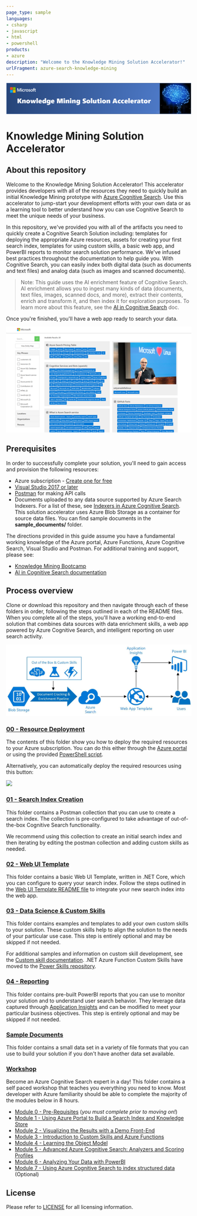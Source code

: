 ```yaml
---
page_type: sample
languages:
- csharp
- javascript
- html
- powershell
products:
- azure
description: "Welcome to the Knowledge Mining Solution Accelerator!"
urlFragment: azure-search-knowledge-mining
---
```


![Knowledge Mining Solution Accelerator](images/kmheader.png)

# Knowledge Mining Solution Accelerator

## About this repository

Welcome to the Knowledge Mining Solution Accelerator! This accelerator provides developers with all of the resources they need to quickly build an initial Knowledge Mining prototype with [Azure Cognitive Search](https://docs.microsoft.com/azure/search/cognitive-search-concept-intro). Use this accelerator to jump-start your development efforts with your own data or as a learning tool to better understand how you can use Cognitive Search to meet the unique needs of your business.

In this repository, we've provided you with all of the artifacts you need to quickly create a Cognitive Search Solution including: templates for deploying the appropriate Azure resources, assets for creating your first search index, templates for using custom skills, a basic web app, and PowerBI reports to monitor search solution performance. We've infused best practices throughout the documentation to help guide you. With Cognitive Search, you can easily index both digital data (such as documents and text files) and analog data (such as images and scanned documents).

> Note: This guide uses the AI enrichment feature of Cognitive Search. AI enrichment allows you to ingest many kinds of data (documents, text files, images, scanned docs, and more), extract their contents, enrich and transform it, and then index it for exploration purposes. To learn more about this feature, see the [AI in Cognitive Search](https://docs.microsoft.com/azure/search/cognitive-search-concept-intro) doc.

Once you're finished, you'll have a web app ready to search your data.

![A web app showing several resources and their lists of searchable tags](images/ui.PNG)

## Prerequisites

In order to successfully complete your solution, you'll need to gain access and provision the following resources:

* Azure subscription - [Create one for free](https://azure.microsoft.com/free/)
* [Visual Studio 2017 or later](https://visualstudio.microsoft.com/downloads/)
* [Postman](https://www.getpostman.com/) for making API calls
* Documents uploaded to any data source supported by Azure Search Indexers. For a list of these, see [Indexers in Azure Cognitive Search](https://docs.microsoft.com/azure/search/search-indexer-overview). This solution accelerator uses Azure Blob Storage as a container for source data files. You can find sample documents in the **sample_documents/** folder.

The directions provided in this guide assume you have a fundamental working knowledge of the Azure portal, Azure Functions, Azure Cognitive Search, Visual Studio and Postman. For additional training and support, please see:

* [Knowledge Mining Bootcamp](https://github.com/Azure/LearnAI-KnowledgeMiningBootcamp)
* [AI in Cognitive Search documentation](https://docs.microsoft.com/azure/search/cognitive-search-resources-documentation)

## Process overview

Clone or download this repository and then navigate through each of these folders in order, following the steps outlined in each of the README files. When you complete all of the steps, you'll have a working end-to-end solution that combines data sources with data enrichment skills, a web app powered by Azure Cognitive Search, and intelligent reporting on user search activity.

![the cognitive indexing pipelines used for processing unstructured data in Azure Search](images/architecture.jpg)

### [00 - Resource Deployment](https://github.com/Azure-Samples/azure-search-knowledge-mining/blob/master/00%20-%20Resource%20Deployment)

The contents of this folder show you how to deploy the required resources to your Azure subscription. You can do this either through the [Azure portal](https://portal.azure.com) or using the provided [PowerShell script](https://github.com/Azure-Samples/azure-search-knowledge-mining/00%20-%20Resource%20Deployment/deploy.ps1).

Alternatively, you can automatically deploy the required resources using this button:

<a href="https://portal.azure.com/#create/Microsoft.Template/uri/https%3A%2F%2Fraw.githubusercontent.com%2FAzure-Samples%2Fazure-search-knowledge-mining%2Fmaster%2Fazuredeploy.json" target="_blank">
    <img src="http://azuredeploy.net/deploybutton.png"/>
</a>

### [01 - Search Index Creation](https://github.com/Azure-Samples/azure-search-knowledge-mining/blob/master/01%20-%20Search%20Index%20Creation)

This folder contains a Postman collection that you can use to create a search index. The collection is pre-configured to take advantage of out-of-the-box Cognitive Search functionality.

We recommend using this collection to create an initial search index and then iterating by editing the postman collection and adding custom skills as needed.

### [02 - Web UI Template](https://github.com/Azure-Samples/azure-search-knowledge-mining/blob/master/02%20-%20Web%20UI%20Template)

This folder contains a basic Web UI Template, written in .NET Core, which you can configure to query your search index. Follow the steps outlined in the [Web UI Template README file](https://github.com/Azure-Samples/azure-search-knowledge-mining/02%20-%20Web%20UI%20Template/README.md) to integrate your new search index into the web app.

### [03 - Data Science & Custom Skills](https://github.com/Azure-Samples/azure-search-knowledge-mining/blob/master/03%20-%20Data%20Science%20and%20Custom%20Skills)

This folder contains examples and templates to add your own custom skills to your solution. These custom skills help to align the solution to the needs of your particular use case. This step is entirely optional and may be skipped if not needed.

For additional samples and information on custom skill development, see the [Custom skill documentation](https://docs.microsoft.com/azure/search/cognitive-search-custom-skill-interface). .NET Azure Function Custom Skills have moved to the [Power Skills repository](https://github.com/Azure-Samples/azure-search-power-skills).

### [04 - Reporting](https://github.com/Azure-Samples/azure-search-knowledge-mining/blob/master/04%20-%20Reporting)

This folder contains pre-built PowerBI reports that you can use to monitor your solution and to understand user search behavior. They leverage data captured through [Application Insights](https://docs.microsoft.com/azure/azure-monitor/app/app-insights-overview) and can be modified to meet your particular business objectives. This step is entirely optional and may be skipped if not needed.

### [Sample Documents](https://github.com/Azure-Samples/azure-search-knowledge-mining/blob/master/sample_documents)

This folder contains a small data set in a variety of file formats that you can use to build your solution if you don't have another data set available.

### [Workshop](https://github.com/Azure-Samples/azure-search-knowledge-mining/workshops)

Become an Azure Cognitive Search expert in a day!
This folder contains a self paced workshop that teaches you everything you need to know. Most developer with Azure familiarity should be able to complete the majority of the modules below in 8 hours.

+ [Module 0 - Pre-Requisites](https://github.com/Azure-Samples/azure-search-knowledge-mining/blob/master/workshops/Module%200.md) (*you must complete prior to moving on!*)
+ [Module 1 - Using Azure Portal to Build a Search Index and Knowledge Store](https://github.com/Azure-Samples/azure-search-knowledge-mining/blob/master/workshops/Module%201.md)
+ [Module 2 - Visualizing the Results with a Demo Front-End](https://github.com/Azure-Samples/azure-search-knowledge-mining/blob/master/workshops/Module%202.md)
+ [Module 3 - Introduction to Custom Skills and Azure Functions](https://github.com/Azure-Samples/azure-search-knowledge-mining/blob/master/workshops/Module%203.md)
+ [Module 4 - Learning the Object Model](https://github.com/Azure-Samples/azure-search-knowledge-mining/blob/master/Module%204.md)
+ [Module 5 - Advanced Azure Cognitive Search: Analyzers and Scoring Profiles](https://github.com/Azure-Samples/azure-search-knowledge-mining/workshops/Module%205.md)
+ [Module 6 - Analyzing Your Data with PowerBI](https://github.com/Azure-Samples/azure-search-knowledge-mining/blob/master/workshops/Module%206.md)
+ [Module 7 - Using Azure Cognitive Search to index structured data](https://github.com/Azure-Samples/azure-search-knowledge-mining/blob/master/workshops/Module%207.md) (Optional)

## License

Please refer to [LICENSE](https://github.com/Azure-Samples/azure-search-knowledge-mining/LICENSE.md) for all licensing information.
